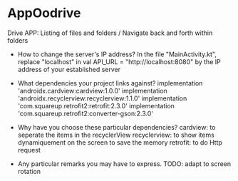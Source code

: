 # AppOodrive
Drive APP: Listing of files and folders / Navigate back and forth within folders

- How to change the server's IP address?
   In the file "MainActivity.kt", replace "localhost" in val API_URL = "http://localhost:8080" by the IP address of your established server  
- What dependencies your project links against?
    implementation 'androidx.cardview:cardview:1.0.0'
    implementation 'androidx.recyclerview:recyclerview:1.1.0'
    implementation 'com.squareup.retrofit2:retrofit:2.3.0'
    implementation 'com.squareup.retrofit2:converter-gson:2.3.0'

- Why have you choose these particular dependencies?
   cardview: to seperate the items in the recyclerView
   recyclerview: to show items dynamiquement on the screen to save the memory
   retrofit: to do Http request

- Any particular remarks you may have to express.
  TODO: adapt to screen rotation 
